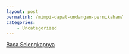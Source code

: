 ```yaml
---
layout: post
permalink: /mimpi-dapat-undangan-pernikahan/
categories:
    - Uncategorized
---
```


[Baca Selengkapnya](/01)